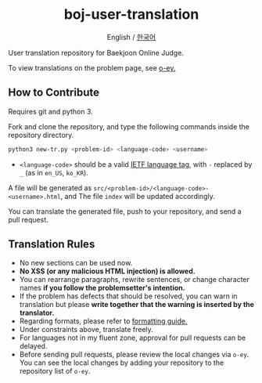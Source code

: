 <div align="center">
    <h1>boj-user-translation</h1>
    <p>English / <a href="https://github.com/kiwiyou/boj-user-translation/blob/main/README-ko.md">한국어</a></p>
</div>

User translation repository for Baekjoon Online Judge.

To view translations on the problem page, see [o-ey.](https://github.com/kiwiyou/o-ey)

## How to Contribute

Requires git and python 3.

Fork and clone the repository, and type the following commands
inside the repository directory.

```bash
python3 new-tr.py <problem-id> <language-code> <username>
```

- `<language-code>` should be a valid [IETF language tag](https://www.wikiwand.com/en/IETF_language_tag), with `-` replaced by `_` (as in `en_US`, `ko_KR`).

A file will be generated as `src/<problem-id>/<language-code>-<username>.html`,
and The file `index` will be updated accordingly.

You can translate the generated file, push to your repository, and send a pull request.

## Translation Rules

- No new sections can be used now.
- **No XSS (or any malicious HTML injection) is allowed.**
- You can rearrange paragraphs, rewrite sentences, or change character names
  **if you follow the problemsetter's intention.**
- If the problem has defects that should be resolved, you can warn in translation
  but please **write together that the warning is inserted by the translator.**
- Regarding formats, please refer to [formatting guide.](https://github.com/kiwiyou/boj-user-translation/blob/main/formatting.md)
- Under constraints above, translate freely.
- For languages not in my fluent zone, approval for pull requests can be delayed.
- Before sending pull requests, please review the local changes via `o-ey`.
  You can see the local changes by adding your repository to the repository list of `o-ey`.
